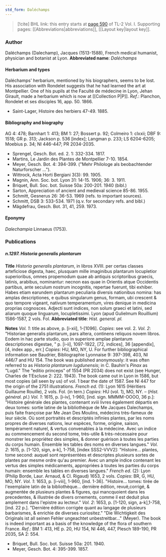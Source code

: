 ```yaml
---
std_form: Daléchamps
---
```


> [!cite] BHL link: this entry starts at [page 590](https://www.biodiversitylibrary.org/page/33120721) of TL-2 Vol. I.
> Supporting pages: [[Abbreviations|abbreviations]], [[Layout key|layout key]].

### Author

Daléchamps (Dalechamp), Jacques (1513-1588), French medical humanist, physician and botanist at Lyon. 
**Abbreviated name**: *Daléchamps*

#### Herbarium and types

Daléchamps' herbarium, mentioned by his biographers, seems to be lost. His association with Rondelet suggests that he had learned the art at Montpellier. One of his pupils at the Faculté de médecine in Lyon, Jehan Girault, made a herbarium which is now at [[Collection P|P]].
*Ref*.: Planchon, Rondelet et ses disciples 16, app. 50. 1866.
- Saint-Lager, Histoire des herbiers 47-49. 1885.

#### Bibliography and biography

AG 4: 478; Barnhart 1: 413; BM 1: 27; Bossert p. 92; Colmeiro 1: clxxii; DBF 9: 1518; GR p. 313; Jackson p. 536 \[index\]; Langman p. 233; LS 6204-6205; Moebius p. 34; NI 446-447; PR 2034-2035.
- Sprengel, Gesch. Bot. ed. 2. 1: 332-334. 1817.
- Martins, Le Jardin des Plantes de Montpellier 7-10. 1854.
- Meyer, Gesch. Bot. 4: 394-399. ("Mehr Philologe als beobachtender Naturforscher ...").
- Wittrock, Acta Horti Bergiani 3(3): 99. 1905.
- Magnin, Ann. Soc. bot. Lyon 31: 14-15. 1906; 36: 3. 1911.
- Briquet, Bull. Soc. bot. Suisse 50a: 200-201. 1940 (bibl.)
- Sarton, Appreciation of ancient and medieval science 85-86. 1955.
- Schmitt, Gesnerus 26: 36-53. 1969 (refs. to important sources).
- Schmitt, DSB 3: 533-534. 1971 (q.v. for secondary refs. and bibl.)
- Mägdefrau, Gesch. Bot. 31, 41, 259. 1973.

#### Eponymy

*Dalechampia* Linnaeus (1753).

### Publications

##### n.1297. Historia generalis plantarum

**Title**
*Historia generalis plantarum*, in libros XVIII. per certas classes arteficiose digesta, haec, plusquam mille imaginibus plantarum locupletior superioribus, omnes propemodum quae ab antiquis scriptoribus graecis, latinis, arabibus, nominantur: necnon eas quae in Orientis atque Occidentis partibus, ante seculum nostrum incognitis, repertae fuerunt, tibi exhiber. Habes etiam earundem plantarum peculiaria diversis nationibus nomina: has amplas descriptiones, e quibus singularum genus, formam, ubi crescent & quo tempore vigeant, nativum temperamentum, vires denique in medicina proprias cognosces. Adjecti sunt indices, non solum graeci et latini, sed aliarum quoque linguarum, locupletissimi. Lyon (apud Gulielmum Rouillium) 1586-1587, 2 vols. Fol.
**Abbreviated title**: *Hist. general. pl.*

**Notes**
*Vol. 1*: title as above, p. \[i-xii\], 1-\[1096\]. *Copies*: see vol. 2.
*Vol. 2*: "Historiae generalis plantarum, pars altera, continens reliquos novem libros. Eodem in hac parte studio, quo in superiore amplae plantarum descriptiones digestae, " p. \[i-ii\], 1097-1922, \[72, indices\], 36 \[appendix\], \[4, index app., err.\] *Copies*: HU, MO, NY, U.
For further bibliographical information see Baudrier, Bibliographie Lyonnaise 9: 397-398, 403, NI 446/7 and HU 154.
The book was published anonymously: it was often referred to as *Historia plantarum lugdunensis*; in C. Bauhin's *Pinax* as "Lugd." The "editio princeps" of 1554 (PR 2034) does not exist (see Hunger, Charles de 1'Escluse 2: 222. 1943). The book came out in Lyon in 1586, but most copies (all seen by us) of vol. 1 bear the date of 1587. See NI 447 for the origin of the 2751 illustrations.
*French ed*. (1): Lyon 1615 (Héritiers Guillaume Rouille), 2 vols. Fol. (in tern.) *Copies*: HU (vol. 1), MO, NY. – (*Hist. général. pl.*)
*Vol. 1*: 1615, p. \[i-iv\], 1-960, \[ind. sign. MMMM-OOOO, 36 p.\]: "Histoire générale des plantes, contenant xviii livres également départis en deux tomes: sortie latine de la bibliothèque de Me Jacques Dalechamps, puis faite françoise par Me Jean Des Moulins, médecins très-fameux de leur siècle. Où sont portraités et descriptés infinies plantes, par les noms propres de diverses nations, leur espèces, forme, origine, saison, tempérament naturel, & vertus convenables à la médecine. Avec un indice au commencement du second tome, très-utile & très-nécessaire pour monstrer les propriétez des simples, & donner guérison à toutes les parties du corps humain. Ensemble les tables des noms en diverses langues."
*Vol. 2*: 1615, p. \[1-120, sign, a-k\], 1-758, \[index SSS2-VVV2\]: "Histoire... plantes, tome second: auquel sont représentées et descriptes plusieurs sortes de plantes par mesme ordre qu'au premier. Avec un ample indice contenant les vertus des simples médicaments, appropriées à toutes les parties du corps humain: ensemble les tables en diverses langues."
*French ed*. (2): Lyon (Philip Borde, Laur. Arnaud, & Cl. Rigaud) 1653, 2 vols. *Copies*: BR, G, HU, MO, NY.
*Vol. 1*: 1653, p. \[i-viii\], 1-960, \[ind. 1-36\]. "Histoire... tomes: tirée de l'exemplaire latin de la bibliothèque... dernière édition, revuë,corrigé, & augmentée de plusieurs plantes & figures, qui mancquoient dans les precedentes, & illustrée de divers ornements, comme il est deduit plus amplement dans l'epistre au lecteur."
*Vol. 2*: 1653, p. \[1-120, sign, a-k\],1-758, \[ind. 22 p.\]. "Dernière édition corrigée quant au langage de plusieurs barbarismes, & enrichie de diverses curiositez." "Die Wichtigkeit des Originals ist all seinen Fehler ungeachtet unbestreitbar..." (Meyer). The book is indeed important as a basis of the knowledge of the flora of southern France.
*Ref*.: BM 1: 413, HE p. 20, HU 154, NI 446, 447, Plesch 189-190, PR 2035, SA 2: 554.
- Briquet, Bull. Soc. bot. Suisse 50a: 201. 1940.
- Meyer, Gesch. Bot. 4: 395-399. 1857.

